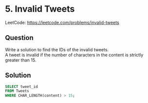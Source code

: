 # 5. Invalid Tweets

LeetCode: https://leetcode.com/problems/invalid-tweets

## Question
Write a solution to find the IDs of the invalid tweets.  
A tweet is invalid if the number of characters in the content is strictly greater than 15.

## Solution
```sql
SELECT tweet_id 
FROM Tweets 
WHERE CHAR_LENGTH(content) > 15;
```

